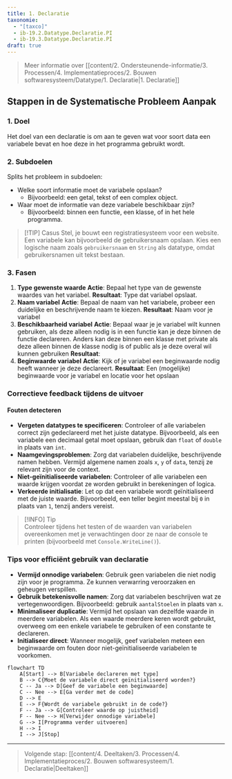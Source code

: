 ```yaml
---
title: 1. Declaratie
taxonomie:
  - "[taxco]"
  - ib-19.2.Datatype.Declaratie.PI
  - ib-19.3.Datatype.Declaratie.PI
draft: true
---
```


> Meer informatie over [[content/2. Ondersteunende-informatie/3. Processen/4. Implementatieproces/2. Bouwen softwaresysteem/Datatype/1. Declaratie|1. Declaratie]]

## Stappen in de Systematische Probleem Aanpak
### 1. Doel
Het doel van een declaratie is om aan te geven wat voor soort data een variabele bevat en hoe deze in het programma gebruikt wordt.

### 2. Subdoelen
Splits het probleem in subdoelen:
- Welke soort informatie moet de variabele opslaan?
	- Bijvoorbeeld: een getal, tekst of een complex object.
- Waar moet de informatie van deze variabele beschikbaar zijn?
	- Bijvoorbeeld: binnen een functie, een klasse, of in het hele programma.

>[!TIP] Casus
> Stel, je bouwt een registratiesysteem voor een website. Een variabele kan bijvoorbeeld de gebruikersnaam opslaan. Kies een logische naam zoals `gebruikersnaam` en `String` als datatype, omdat gebruikersnamen uit tekst bestaan.

### 3. Fasen
1. **Type gewenste waarde**
   **Actie**: Bepaal het type van de gewenste waardes van het variabel.
   **Resultaat**: Type dat variabel opslaat.
2. **Naam variabel**
   **Actie**: Bepaal de naam van het variabele, probeer een duidelijke en beschrijvende naam te kiezen.
   **Resultaat**: Naam voor je variabel
3. **Beschikbaarheid variabel**
   **Actie**: Bepaal waar je je variabel wilt kunnen gebruiken, als deze alleen nodig is in een functie kan je deze binnen de functie declareren. Anders kan deze binnen een klasse met private als deze alleen binnen de klasse nodig is of public als je deze overal wil kunnen gebruiken
   **Resultaat**: 
4. **Beginwaarde variabel**
   **Actie**: Kijk of je variabel een beginwaarde nodig heeft wanneer je deze declareert.
   **Resultaat**: Een (mogelijke) beginwaarde voor je variabel en locatie voor het opslaan

### Correctieve feedback tijdens de uitvoer
#### Fouten detecteren
* **Vergeten datatypes te specificeren**: Controleer of alle variabelen correct zijn gedeclareerd met het juiste datatype. Bijvoorbeeld, als een variabele een decimaal getal moet opslaan, gebruik dan `float` of `double` in plaats van `int`.
* **Naamgevingsproblemen**: Zorg dat variabelen duidelijke, beschrijvende namen hebben. Vermijd algemene namen zoals `x`, `y` of `data`, tenzij ze relevant zijn voor de context.
* **Niet-geïnitialiseerde variabelen**: Controleer of alle variabelen een waarde krijgen voordat ze worden gebruikt in berekeningen of logica.
* **Verkeerde initialisatie**: Let op dat een variabele wordt geïnitialiseerd met de juiste waarde. Bijvoorbeeld, een teller begint meestal bij `0` in plaats van `1`, tenzij anders vereist.

> [!INFO] Tip  
> Controleer tijdens het testen of de waarden van variabelen overeenkomen met je verwachtingen door ze naar de console te printen (bijvoorbeeld met `Console.WriteLine()`).

### Tips voor efficiënt gebruik van declaratie
- **Vermijd onnodige variabelen**: Gebruik geen variabelen die niet nodig zijn voor je programma. Ze kunnen verwarring veroorzaken en geheugen verspillen.
- **Gebruik betekenisvolle namen**: Zorg dat variabelen beschrijven wat ze vertegenwoordigen. Bijvoorbeeld: gebruik `aantalStoelen` in plaats van `x`.
- **Minimaliseer duplicatie**: Vermijd het opslaan van dezelfde waarde in meerdere variabelen. Als een waarde meerdere keren wordt gebruikt, overweeg om een enkele variabele te gebruiken of een constante te declareren.
- **Initialiseer direct**: Wanneer mogelijk, geef variabelen meteen een beginwaarde om fouten door niet-geïnitialiseerde variabelen te voorkomen.

```mermaid
flowchart TD
    A[Start] --> B[Variabele declareren met type]
    B --> C{Moet de variabele direct geïnitialiseerd worden?}
    C -- Ja --> D[Geef de variabele een beginwaarde]
    C -- Nee --> E[Ga verder met de code]
    D --> E
    E --> F{Wordt de variabele gebruikt in de code?}
    F -- Ja --> G[Controleer waarde op juistheid]
    F -- Nee --> H[Verwijder onnodige variabele]
    G --> I[Programma verder uitvoeren]
    H --> I
    I --> J[Stop]
```

---

> Volgende stap: [[content/4. Deeltaken/3. Processen/4. Implementatieproces/2. Bouwen softwaresysteem/1. Declaratie|Deeltaken]]